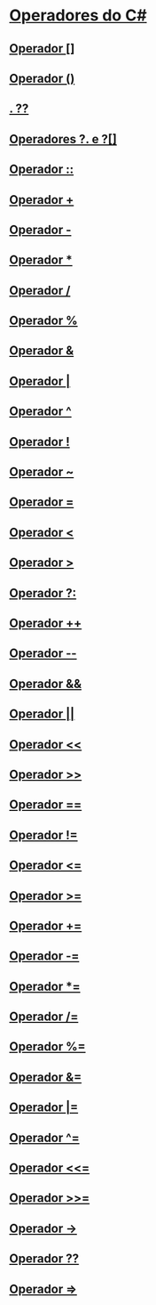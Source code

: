 # [Operadores do C#](index.md)
## [Operador []](index-operator.md)
## [Operador ()](invocation-operator.md)
## [. ??](member-access-operator.md)
## [Operadores ?. e ?[]](null-conditional-operators.md)
## [Operador ::](namespace-alias-qualifer.md)
## [Operador +](addition-operator.md)
## [Operador -](subtraction-operator.md)
## [Operador *](multiplication-operator.md)
## [Operador /](division-operator.md)
## [Operador %](modulus-operator.md)
## [Operador &](and-operator.md)
## [Operador |](or-operator.md)
## [Operador ^](xor-operator.md)
## [Operador !](logical-negation-operator.md)
## [Operador ~](bitwise-complement-operator.md)
## [Operador =](assignment-operator.md)
## [Operador <](less-than-operator.md)
## [Operador >](greater-than-operator.md)
## [Operador ?:](conditional-operator.md)
## [Operador ++](increment-operator.md)
## [Operador --](decrement-operator.md)
## [Operador &&](conditional-and-operator.md)
## [Operador ||](conditional-or-operator.md)
## [Operador <<](left-shift-operator.md)
## [Operador >>](right-shift-operator.md)
## [Operador ==](equality-comparison-operator.md)
## [Operador !=](not-equal-operator.md)
## [Operador <=](less-than-equal-operator.md)
## [Operador >=](greater-than-equal-operator.md)
## [Operador +=](addition-assignment-operator.md)
## [Operador -=](subtraction-assignment-operator.md)
## [Operador *=](multiplication-assignment-operator.md)
## [Operador /=](division-assignment-operator.md)
## [Operador %=](modulus-assignment-operator.md)
## [Operador &=](and-assignment-operator.md)
## [Operador |=](or-assignment-operator.md)
## [Operador ^=](xor-assignment-operator.md)
## [Operador <<=](left-shift-assignment-operator.md)
## [Operador >>=](right-shift-assignment-operator.md)
## [Operador ->](dereference-operator.md)
## [Operador ??](null-coalescing-operator.md)
## [Operador =>](lambda-operator.md)
